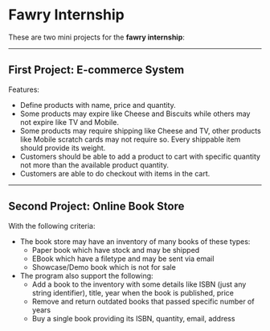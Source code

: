 # Fawry Internship

These are two mini projects for the **fawry internship**:

---

## First Project: E-commerce System

Features:

- Define products with name, price and quantity.
- Some products may expire like Cheese and Biscuits while others may not expire like TV and Mobile.
- Some products may require shipping like Cheese and TV, other products like Mobile scratch cards may not require so. Every shippable item should provide its weight.
- Customers should be able to add a product to cart with specific quantity not more than the available product quantity.
- Customers are able to do checkout with items in the cart.

---

## Second Project: Online Book Store

With the following criteria:

- The book store may have an inventory of many books of these types:
  - Paper book which have stock and may be shipped
  - EBook which have a filetype and may be sent via email
  - Showcase/Demo book which is not for sale
- The program also support the following:
  - Add a book to the inventory with some details like ISBN (just any string identifier), title, year when the book is published, price
  - Remove and return outdated books that passed specific number of years
  - Buy a single book providing its ISBN, quantity, email, address
